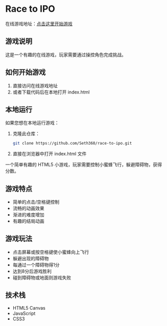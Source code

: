 # Race to IPO

在线游戏地址：[点击这里开始游戏](https://seth360.github.io/race-to-ipo/)

## 游戏说明
这是一个有趣的在线游戏，玩家需要通过操控角色完成挑战。

## 如何开始游戏
1. 直接访问在线游戏地址
2. 或者下载代码后在本地打开 index.html

## 本地运行
如果您想在本地运行游戏：
1. 克隆此仓库：
   ```bash
   git clone https://github.com/Seth360/race-to-ipo.git
   ```
2. 直接在浏览器中打开 index.html 文件

一个简单有趣的 HTML5 小游戏，玩家需要控制小蜜蜂飞行，躲避障碍物，获得分数。

## 游戏特点

- 简单的点击/空格键控制
- 流畅的动画效果
- 渐进的难度增加
- 有趣的结局动画

## 游戏玩法

- 点击屏幕或按空格键使小蜜蜂向上飞行
- 躲避出现的障碍物
- 每通过一个障碍物得1分
- 达到8分后游戏胜利
- 碰到障碍物或地面则游戏失败

## 技术栈

- HTML5 Canvas
- JavaScript
- CSS3 